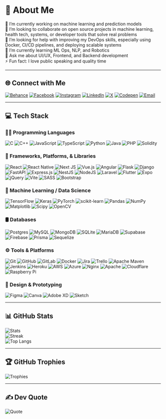 # 💫 About Me
🔭 I’m currently working on machine learning and prediction models  
👯 I’m looking to collaborate on open source projects in machine learning, health tech, systems, or developer tools that solve real problems  
🤝 I’m looking for help with improving my DevOps skills, especially using Docker, CI/CD pipelines, and deploying scalable systems  
🌱 I’m currently learning ML Ops, NLP, and Robotics  
💬 Ask me about UI/UX, Frontend, and Backend development  
⚡ Fun fact: I love public speaking and quality time  

---

## 🌐 Connect with Me

[![Behance](https://img.shields.io/badge/Behance-1769ff?logo=behance&logoColor=white)](https://www.behance.net/exaucee09)
[![Facebook](https://img.shields.io/badge/Facebook-%231877F2.svg?logo=Facebook&logoColor=white)](https://facebook.com/peace.exaucee)
[![Instagram](https://img.shields.io/badge/Instagram-%23E4405F.svg?logo=Instagram&logoColor=white)](https://instagram.com/exau_cee09)
[![LinkedIn](https://img.shields.io/badge/LinkedIn-%230077B5.svg?logo=linkedin&logoColor=white)](https://www.linkedin.com/in/peace-exaucee)
[![X](https://img.shields.io/badge/X-black.svg?logo=X&logoColor=white)](https://x.com/exaucee_peace)
[![Codepen](https://img.shields.io/badge/Codepen-000000?logo=codepen&logoColor=white)](https://codepen.io/Exaucee-09)
[![Email](https://img.shields.io/badge/Email-D14836?logo=gmail&logoColor=white)](mailto:iturushimbabazipeace@gmail.com)

---

## 💻 Tech Stack

### 👩‍💻 Programming Languages
![C](https://img.shields.io/badge/c-%2300599C.svg?style=plastic&logo=c&logoColor=white)
![C++](https://img.shields.io/badge/c++-%2300599C.svg?style=plastic&logo=c%2B%2B&logoColor=white)
![JavaScript](https://img.shields.io/badge/javascript-%23323330.svg?style=plastic&logo=javascript&logoColor=%23F7DF1E)
![TypeScript](https://img.shields.io/badge/typescript-%23007ACC.svg?style=plastic&logo=typescript&logoColor=white)
![Python](https://img.shields.io/badge/python-3670A0?style=plastic&logo=python&logoColor=ffdd54)
![Java](https://img.shields.io/badge/java-%23ED8B00.svg?style=plastic&logo=openjdk&logoColor=white)
![PHP](https://img.shields.io/badge/php-%23777BB4.svg?style=plastic&logo=php&logoColor=white)
![Solidity](https://img.shields.io/badge/Solidity-%23363636.svg?style=plastic&logo=solidity&logoColor=white)

### 🧰 Frameworks, Platforms, & Libraries
![React](https://img.shields.io/badge/react-%2320232a.svg?style=plastic&logo=react&logoColor=%2361DAFB)
![React Native](https://img.shields.io/badge/react_native-%2320232a.svg?style=plastic&logo=react&logoColor=%2361DAFB)
![Next JS](https://img.shields.io/badge/Next-black?style=plastic&logo=next.js&logoColor=white)
![Vue.js](https://img.shields.io/badge/vue.js-%2335495e.svg?style=plastic&logo=vuedotjs&logoColor=%234FC08D)
![Angular](https://img.shields.io/badge/angular-%23DD0031.svg?style=plastic&logo=angular&logoColor=white)
![Flask](https://img.shields.io/badge/flask-%23000.svg?style=plastic&logo=flask&logoColor=white)
![Django](https://img.shields.io/badge/django-%23092E20.svg?style=plastic&logo=django&logoColor=white)
![FastAPI](https://img.shields.io/badge/FastAPI-005571?style=plastic&logo=fastapi)
![Express.js](https://img.shields.io/badge/express.js-%23404d59.svg?style=plastic&logo=express&logoColor=%2361DAFB)
![NestJS](https://img.shields.io/badge/nestjs-%23E0234E.svg?style=plastic&logo=nestjs&logoColor=white)
![NodeJS](https://img.shields.io/badge/node.js-6DA55F?style=plastic&logo=node.js&logoColor=white)
![Laravel](https://img.shields.io/badge/laravel-%23FF2D20.svg?style=plastic&logo=laravel&logoColor=white)
![Flutter](https://img.shields.io/badge/Flutter-%2302569B.svg?style=plastic&logo=Flutter&logoColor=white)
![Expo](https://img.shields.io/badge/expo-1C1E24?style=plastic&logo=expo&logoColor=#D04A37)
![jQuery](https://img.shields.io/badge/jquery-%230769AD.svg?style=plastic&logo=jquery&logoColor=white)
![Vite](https://img.shields.io/badge/vite-%23646CFF.svg?style=plastic&logo=vite&logoColor=white)
![SASS](https://img.shields.io/badge/SASS-hotpink.svg?style=plastic&logo=SASS&logoColor=white)
![Bootstrap](https://img.shields.io/badge/bootstrap-%238511FA.svg?style=plastic&logo=bootstrap&logoColor=white)

### 🧠 Machine Learning / Data Science
![TensorFlow](https://img.shields.io/badge/TensorFlow-%23FF6F00.svg?style=plastic&logo=TensorFlow&logoColor=white)
![Keras](https://img.shields.io/badge/Keras-%23D00000.svg?style=plastic&logo=Keras&logoColor=white)
![PyTorch](https://img.shields.io/badge/PyTorch-%23EE4C2C.svg?style=plastic&logo=PyTorch&logoColor=white)
![scikit-learn](https://img.shields.io/badge/scikit--learn-%23F7931E.svg?style=plastic&logo=scikit-learn&logoColor=white)
![Pandas](https://img.shields.io/badge/pandas-%23150458.svg?style=plastic&logo=pandas&logoColor=white)
![NumPy](https://img.shields.io/badge/numpy-%23013243.svg?style=plastic&logo=numpy&logoColor=white)
![Matplotlib](https://img.shields.io/badge/Matplotlib-%23ffffff.svg?style=plastic&logo=Matplotlib&logoColor=black)
![Scipy](https://img.shields.io/badge/SciPy-%230C55A5.svg?style=plastic&logo=scipy&logoColor=white)
![OpenCV](https://img.shields.io/badge/opencv-%23white.svg?style=plastic&logo=opencv&logoColor=white)

### 🛢️ Databases
![Postgres](https://img.shields.io/badge/postgres-%23316192.svg?style=plastic&logo=postgresql&logoColor=white)
![MySQL](https://img.shields.io/badge/mysql-4479A1.svg?style=plastic&logo=mysql&logoColor=white)
![MongoDB](https://img.shields.io/badge/MongoDB-%234ea94b.svg?style=plastic&logo=mongodb&logoColor=white)
![SQLite](https://img.shields.io/badge/sqlite-%2307405e.svg?style=plastic&logo=sqlite&logoColor=white)
![MariaDB](https://img.shields.io/badge/MariaDB-003545?style=plastic&logo=mariadb&logoColor=white)
![Supabase](https://img.shields.io/badge/Supabase-3ECF8E?style=plastic&logo=supabase&logoColor=white)
![Firebase](https://img.shields.io/badge/firebase-%23039BE5.svg?style=plastic&logo=firebase)
![Prisma](https://img.shields.io/badge/Prisma-3982CE?style=plastic&logo=Prisma&logoColor=white)
![Sequelize](https://img.shields.io/badge/Sequelize-52B0E7?style=plastic&logo=Sequelize&logoColor=white)

### ⚙️ Tools & Platforms
![Git](https://img.shields.io/badge/git-%23F05033.svg?style=plastic&logo=git&logoColor=white)
![GitHub](https://img.shields.io/badge/github-%23121011.svg?style=plastic&logo=github&logoColor=white)
![GitLab](https://img.shields.io/badge/gitlab-%23181717.svg?style=plastic&logo=gitlab&logoColor=white)
![Docker](https://img.shields.io/badge/docker-%230db7ed.svg?style=plastic&logo=docker&logoColor=white)
![Jira](https://img.shields.io/badge/jira-%230A0FFF.svg?style=plastic&logo=jira&logoColor=white)
![Trello](https://img.shields.io/badge/Trello-%23026AA7.svg?style=plastic&logo=Trello&logoColor=white)
![Apache Maven](https://img.shields.io/badge/Apache%20Maven-C71A36?style=plastic&logo=Apache%20Maven&logoColor=white)
![Jenkins](https://img.shields.io/badge/jenkins-%232C5263.svg?style=plastic&logo=jenkins&logoColor=white)
![Heroku](https://img.shields.io/badge/heroku-%23430098.svg?style=plastic&logo=heroku&logoColor=white)
![AWS](https://img.shields.io/badge/AWS-%23FF9900.svg?style=plastic&logo=amazon-aws&logoColor=white)
![Azure](https://img.shields.io/badge/azure-%230072C6.svg?style=plastic&logo=microsoftazure&logoColor=white)
![Nginx](https://img.shields.io/badge/nginx-%23009639.svg?style=plastic&logo=nginx&logoColor=white)
![Apache](https://img.shields.io/badge/apache-%23D42029.svg?style=plastic&logo=apache&logoColor=white)
![Cloudflare](https://img.shields.io/badge/Cloudflare-F38020?style=plastic&logo=Cloudflare&logoColor=white)
![Raspberry Pi](https://img.shields.io/badge/-Raspberry_Pi-C51A4A?style=plastic&logo=Raspberry-Pi)

### 🎨 Design & Prototyping
![Figma](https://img.shields.io/badge/figma-%23F24E1E.svg?style=plastic&logo=figma&logoColor=white)
![Canva](https://img.shields.io/badge/Canva-%2300C4CC.svg?style=plastic&logo=Canva&logoColor=white)
![Adobe XD](https://img.shields.io/badge/Adobe%20XD-470137?style=plastic&logo=Adobe%20XD&logoColor=#FF61F6)
![Sketch](https://img.shields.io/badge/Sketch-FFB387?style=plastic&logo=sketch&logoColor=black)

---

## 📊 GitHub Stats

![Stats](https://github-readme-stats.vercel.app/api?username=Exaucee-09&theme=dark&hide_border=false&count_private=true)  
![Streak](https://streak-stats.demolab.com?user=Exaucee-09&theme=dark&hide_border=false)  
![Top Langs](https://github-readme-stats.vercel.app/api/top-langs/?username=Exaucee-09&layout=compact&theme=dark&hide_border=false)

---

## 🏆 GitHub Trophies

![Trophies](https://github-profile-trophy.vercel.app/?username=Exaucee-09&theme=radical&no-frame=false&no-bg=true&margin-w=4)

---

## ✍️ Dev Quote

![Quote](https://quotes-github-readme.vercel.app/api?type=horizontal&theme=radical)
